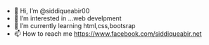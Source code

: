 - 👋 Hi, I’m @siddiqueabir00
- 👀 I’m interested in ...web develpment
- 🌱 I’m currently learning html,css,bootsrap
- 📫 How to reach me https://www.facebook.com/siddiqueabir.net

<!---
siddiqueabir00/siddiqueabir00 is a ✨ special ✨ repository because its `README.md` (this file) appears on your GitHub profile.
You can click the Preview link to take a look at your changes.
--->
